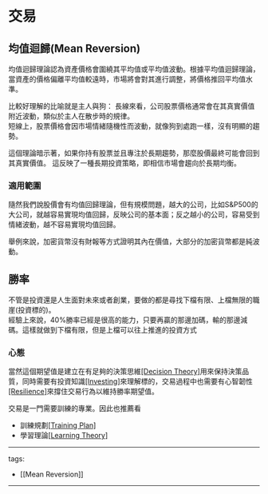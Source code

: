 # 交易

## 均值迴歸(Mean Reversion)
均值迴歸理論認為資產價格會圍繞其平均值或平均值波動。根據平均值迴歸理論，當資產的價格偏離平均值較遠時，市場將會對其進行調整，將價格推回平均值水準。

比較好理解的比喻就是主人與狗：
長線來看，公司股票價格通常會在其真實價值附近波動，類似於主人在散步時的規律。  
短線上，股票價格會因市場情緒隨機性而波動，就像狗到處跑一樣，沒有明顯的趨勢。  

這個理論暗示著，如果你持有股票並且專注於長期趨勢，那麼股價最終可能會回到其真實價值。 這反映了一種長期投資策略，即相信市場會趨向於長期均衡。

### 適用範圍
隨然我們說股價會有均值回歸理論，但有規模問題，越大的公司，比如S&P500的大公司，就越容易實現均值回歸，反映公司的基本面；反之越小的公司，容易受到情緒波動，越不容易實現均值回歸。

舉例來說，加密貨幣沒有財報等方式證明其內在價值，大部分的加密貨幣都是純波動。

## 勝率
不管是投資還是人生面對未來或者創業，要做的都是尋找下檔有限、上檔無限的職崖(投資標的)。  
經驗上來說，40%勝率已經是很高的能力，只要再贏的那邊加碼，輸的那邊減碼。這樣就做到下檔有限，但是上檔可以往上推進的投資方式

### 心態
當然這個期望值是建立在有足夠的決策思維[[Decision Theory]](./Decision%20Theory)用來保持決策品質，同時需要有投資知識[[Investing]](./Investing)來理解標的，交易過程中也需要有心智韌性[[Resilience]](/Content/Social%20Science/Psychology/Resilience)來撐住交易行為以維持勝率期望值。

交易是一門需要訓練的專業。因此也推薦看
* 訓練規劃[[Training Plan]](/Content/Natural%20Science/Biology/Neuroscience/Training%20Plan)
* 學習理論[[Learning Theory]](/Content/Natural%20Science/Biology/Neuroscience/Learning%20Theory)


---
tags:
  - [[Mean Reversion]]

---